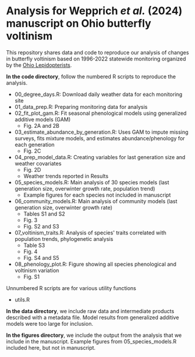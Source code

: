 # Analysis for Wepprich *et al.* (2024) manuscript on Ohio butterfly voltinism

This repository shares data and code to reproduce our analysis of changes in butterfly voltinism based on 1996-2022 statewide monitoring organized by the [Ohio Lepidopterists](https://www.ohiolepidopterists.org/).

**In the code directory**, follow the numbered R scripts to reproduce the analysis.
* 00_degree_days.R: Download daily weather data for each monitoring site
* 01_data_prep.R: Preparing monitoring data for analysis
* 02_fit_plot_gam.R: Fit seasonal phenological models using generalized additive models (GAM)
  * Fig. 2A and 2B
* 03_estimate_abundance_by_generation.R: Uses GAM to impute missing surveys, fits mixture models, and estimates abundance/phenology for each generation
  * Fig. 2C
* 04_prep_model_data.R: Creating variables for last generation size and weather covariates
  * Fig. 2D
  * Weather trends reported in Results
* 05_species_models.R: Main analysis of 30 species models (last generation size, overwinter growth rate, population trend)
  * Example figures for each species not included in manuscript
* 06_community_models.R: Main analysis of community models (last generation size, overwinter growth rate)
  * Tables S1 and S2
  * Fig. 3
  * Fig. S2 and S3
* 07_voltinism_traits.R: Analysis of species' traits correlated with population trends, phylogenetic analysis
  * Table S3
  * Fig. 4
  * Fig. S4 and S5
* 08_phenology_plot.R: Figure showing all species phenological and voltinism variation
  * Fig. S1

Unnumbered R scripts are for various utility functions 
* utils.R

**In the data directory**, we include raw data and intermediate products described with a metadata file. 
Model results from generalized additive models were too large for inclusion.


**In the figures directory**, we include the output from the analysis that we include in the manuscript.
Example figures from 05_species_models.R included here, but not in manuscript.
